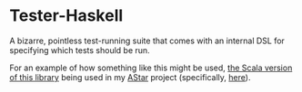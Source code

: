 Tester-Haskell
===============

A bizarre, pointless test-running suite that comes with an internal DSL for specifying which tests should be run.

For an example of how something like this might be used, [the Scala version of this library](https://github.com/TheBizzle/Tester) being used in my [AStar](https://github.com/TheBizzle/PathFinding) project (specifically, [here](https://github.com/TheBizzle/PathFinding/blob/master/AStar/src/test/org/bizzle/astar/BiDirAStarTest.scala)).
